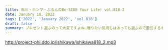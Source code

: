 ```yaml
---
title: 石川・ホンマ・ぶるんのBe-SIDE Your Life! vol.818-2
date: January 18, 2022
tags: ['2022', 'January 2022', 'vol.818']
draft: false
summary: プレゼント選ぶのって大変ですよね…贈りたい気持ちはあっても選ぶので苦労するものです…
---
```


http://project-phi.ddo.jp/ishikawa/ishikawa818_2.mp3
